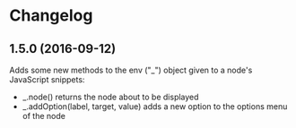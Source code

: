 # Changelog

## 1.5.0 (2016-09-12)

Adds some new methods to the env ("_") object given to a node's JavaScript snippets:

 * _.node() returns the node about to be displayed
 * _.addOption(label, target, value) adds a new option to the options menu of the node
